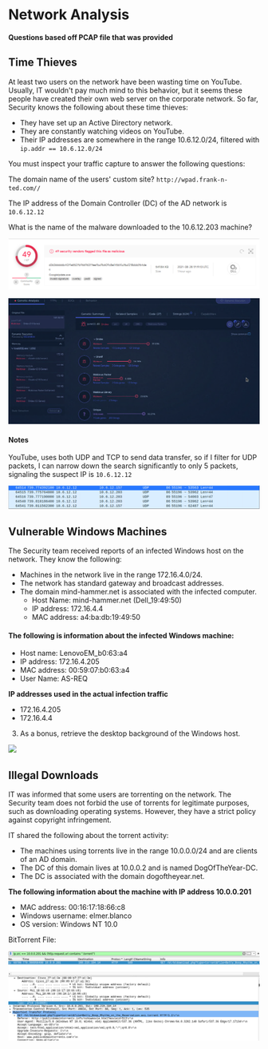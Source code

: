 # Network Analysis
#### Questions based off PCAP file that was provided
## Time Thieves

At least two users on the network have been wasting time on YouTube. Usually, IT wouldn't pay much mind to this behavior, but it seems these people have created their own web server on the corporate network. So far, Security knows the following about these time thieves:
* They have set up an Active Directory network.
* They are constantly watching videos on YouTube.
* Their IP addresses are somewhere in the range 10.6.12.0/24, filtered with `ip.addr == 10.6.12.0/24`

You must inspect your traffic capture to answer the following questions:

The domain name of the users' custom site? `http://wpad.frank-n-ted.com//`

The IP address of the Domain Controller (DC) of the AD network is `10.6.12.12`

What is the name of the malware downloaded to the 10.6.12.203 machine?


![](pictures/NetworkAnalysis/Virus_total.png)

![](pictures/NetworkAnalysis/Genetics.png)

#### Notes

YouTube, uses both UDP and TCP to send data transfer, so if I filter for UDP packets, I can narrow down the search significantly to only 5 packets, signaling the suspect IP is `10.6.12.12`

 ![](pictures/NetworkAnalysis/UDP_packets.png)

## Vulnerable Windows Machines

The Security team received reports of an infected Windows host on the network. They know the following:
* Machines in the network live in the range 172.16.4.0/24.
* The network has standard gateway and broadcast addresses.
* The domain mind-hammer.net is associated with the infected computer.
    * Host Name: mind-hammer.net (Dell_19:49:50)
    * IP address: 172.16.4.4
    * MAC address: a4:ba:db:19:49:50



#### The following is information about the infected Windows machine:
  * Host name: LenovoEM_b0:63:a4
  * IP address: 172.16.4.205
  * MAC address: 00:59:07:b0:63:a4
  * User Name: AS-REQ


 **IP addresses used in the actual infection traffic**
  * 172.16.4.205
  * 172.16.4.4


3. As a bonus, retrieve the desktop background of the Windows host.

![](pictures/NetowrkAnalysis/DesktopBackground.png)

## Illegal Downloads

IT was informed that some users are torrenting on the network. The Security team does not forbid the use of torrents for legitimate purposes, such as downloading operating systems. However, they have a strict policy against copyright infringement.

IT shared the following about the torrent activity:
* The machines using torrents live in the range 10.0.0.0/24 and are clients of an AD domain.
* The DC of this domain lives at 10.0.0.2 and is named DogOfTheYear-DC.
* The DC is associated with the domain dogoftheyear.net.


**The following information about the machine with IP address 10.0.0.201**
* MAC address: 00:16:17:18:66:c8
* Windows username: elmer.blanco
* OS version: Windows NT 10.0

BitTorrent File:

![](pictures/NetworkAnalysis/BitTorrent_grab.png)
